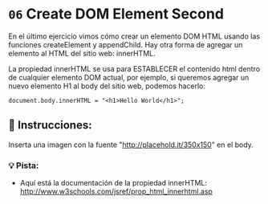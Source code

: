 # `06` Create DOM Element Second

En el último ejercicio vimos cómo crear un elemento DOM HTML usando las funciones createElement y appendChild. Hay otra forma de agregar un elemento al HTML del sitio web: innerHTML.

La propiedad innerHTML se usa para ESTABLECER el contenido html dentro de cualquier elemento DOM actual, por ejemplo, si queremos agregar un nuevo elemento H1 al body del sitio web, podemos hacerlo:

    document.body.innerHTML = "<h1>Hello World</h1>";

## 📝 Instrucciones:
Inserta una imagen con la fuente "http://placehold.it/350x150" en el body.

### 💡 Pista:
- Aquí está la documentación de la propiedad innerHTML: http://www.w3schools.com/jsref/prop_html_innerhtml.asp